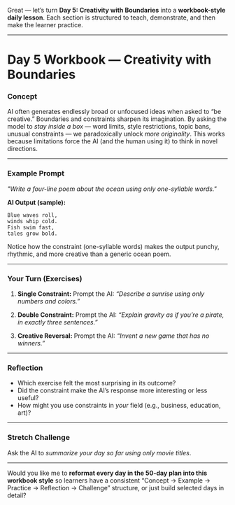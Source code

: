 Great — let’s turn **Day 5: Creativity with Boundaries** into a **workbook-style daily lesson**. Each section is structured to teach, demonstrate, and then make the learner practice.

---

# **Day 5 Workbook — Creativity with Boundaries**

### **Concept**

AI often generates endlessly broad or unfocused ideas when asked to “be creative.” Boundaries and constraints sharpen its imagination. By asking the model to *stay inside a box* — word limits, style restrictions, topic bans, unusual constraints — we paradoxically unlock *more originality*. This works because limitations force the AI (and the human using it) to think in novel directions.

---

### **Example Prompt**

*"Write a four-line poem about the ocean using only one-syllable words."*

**AI Output (sample):**

```
Blue waves roll,  
winds whip cold.  
Fish swim fast,  
tales grow bold.  
```

Notice how the constraint (one-syllable words) makes the output punchy, rhythmic, and more creative than a generic ocean poem.

---

### **Your Turn (Exercises)**

1. **Single Constraint:**
   Prompt the AI: *“Describe a sunrise using only numbers and colors.”*

2. **Double Constraint:**
   Prompt the AI: *“Explain gravity as if you’re a pirate, in exactly three sentences.”*

3. **Creative Reversal:**
   Prompt the AI: *“Invent a new game that has no winners.”*

---

### **Reflection**

* Which exercise felt the most surprising in its outcome?
* Did the constraint make the AI’s response more interesting or less useful?
* How might you use constraints in *your* field (e.g., business, education, art)?

---

### **Stretch Challenge**

Ask the AI to *summarize your day so far using only movie titles*.

---

Would you like me to **reformat every day in the 50-day plan into this workbook style** so learners have a consistent “Concept → Example → Practice → Reflection → Challenge” structure, or just build selected days in detail?
